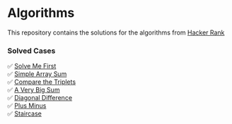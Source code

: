 <h1> Algorithms</h1>

 This repository contains the solutions for the algorithms from [Hacker Rank](https://www.hackerrank.com/dashboard)
 
 <h3> Solved Cases </h3>


:white_check_mark: [Solve Me First](https://github.com/ekaterinadvolkova/Algorithms/tree/main/Easy/Solve%20Me%20First) <br>
:white_check_mark: [ Simple Array Sum](https://github.com/ekaterinadvolkova/Algorithms/tree/main/Easy/Simple%20Array%20Sum) <br>
:white_check_mark: [ Compare the Triplets](https://github.com/ekaterinadvolkova/Algorithms/tree/main/Easy/Compare%20the%20Triplets) <br>
:white_check_mark: [ A Very Big Sum](https://github.com/ekaterinadvolkova/Algorithms/tree/main/Easy/A%20Very%20Big%20Sum)<br>
:white_check_mark: [ Diagonal Difference](https://github.com/ekaterinadvolkova/Algorithms/tree/main/Easy/Diagonal%20Difference)<br>
:white_check_mark: [ Plus Minus](https://github.com/ekaterinadvolkova/Algorithms/tree/main/Easy/Plus%20Minus)<br>
:white_check_mark: [ Staircase](https://github.com/ekaterinadvolkova/Algorithms/tree/main/Easy/Staircase)<br>
